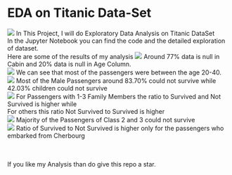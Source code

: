 # EDA on Titanic Data-Set
<img src="..\Figures\Titanic.jpg">
In This Project, I will do Exploratory Data Analysis on Titanic DataSet<br>
In the Jupyter Notebook you can find the code and the detailed exploration of dataset.<br>
Here are some of the results of my analysis
<img src="Null Data viz.png">
Around 77% data is null in Cabin and 20% data is null in Age Column.<br>
<img src="AgeDist">
We can see that most of the passengers were between the age 20-40.<br>
<img src="GenderSurvHeatmap.png">
Most of the Male Passengers around 83.70% could not survive while 42.03% children could not survive<br>
<img src="FamilyMembers.png">
For Passengers with 1-3 Family Members the ratio to Survived and Not Survived is higher while<br>For others this
 ratio Not Survived to Survived is higher<br>
 <img src="ClassSurvHeatmap.png">
 Majority of the Passengers of Class 2 and 3 could not survive<br>
 <img src="EmbarkBar.png">
 Ratio of Survived to Not Survived is higher only for the passengers who embarked from Cherbourg
 
 <br><br>If you like my Analysis than do give this repo a star.
